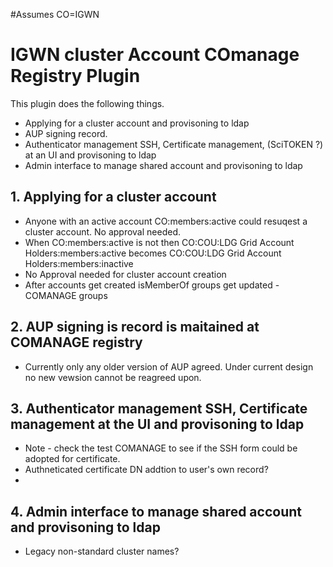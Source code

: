 #Assumes CO=IGWN

# IGWN cluster Account COmanage Registry Plugin
This plugin does the following things. 
 - Applying for a cluster account and provisoning to ldap
 - AUP signing record.
 - Authenticator management SSH, Certificate management, (SciTOKEN ?) at an UI and provisoning to ldap
 - Admin interface to manage shared account and provisoning to ldap


## 1. Applying for a cluster account 
 - Anyone with an active account CO:members:active could resuqest a cluster account. No approval needed. 
 - When CO:members:active is not then CO:COU:LDG Grid Account Holders:members:active becomes CO:COU:LDG Grid Account Holders:members:inactive
 - No Approval needed for cluster account creation
 - After accounts get created isMemberOf groups get updated - COMANAGE groups 
 
## 2. AUP signing is record is maitained at COMANAGE registry 
 - Currently only any older version of AUP agreed. Under current design  no new vewsion cannot be reagreed upon.
 
## 3. Authenticator management SSH, Certificate management at the UI and provisoning to ldap
  - Note - check the test COMANAGE to see if the SSH form could be adopted for certificate.
  - Authneticated certificate DN addtion to user's own record?
  - 
## 4. Admin interface to manage shared account and provisoning to ldap
 - Legacy non-standard cluster names?
